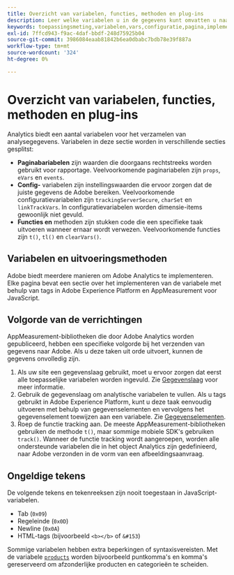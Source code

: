 ```yaml
---
title: Overzicht van variabelen, functies, methoden en plug-ins
description: Leer welke variabelen u in de gegevens kunt omvatten u naar Adobe verzendt om rapportering te verbeteren.
keywords: toepassingsmeting,variabelen,vars,configuratie,pagina,implementatie
exl-id: 7ffcd943-f9ac-4daf-bbdf-248d75925b04
source-git-commit: 3986084eaab81842b6ea0dbabc7bdb78e39f887a
workflow-type: tm+mt
source-wordcount: '324'
ht-degree: 0%

---
```


# Overzicht van variabelen, functies, methoden en plug-ins

Analytics biedt een aantal variabelen voor het verzamelen van analysegegevens. Variabelen in deze sectie worden in verschillende secties gesplitst:

* **Paginabariabelen** zijn waarden die doorgaans rechtstreeks worden gebruikt voor rapportage. Veelvoorkomende paginariabelen zijn `props`, `eVars` en `events`.
* **Config-** variabelen zijn instellingswaarden die ervoor zorgen dat de juiste gegevens de Adobe bereiken. Veelvoorkomende configuratievariabelen zijn `trackingServerSecure`, `charSet` en `linkTrackVars`. In configuratievariabelen worden dimensie-items gewoonlijk niet gevuld.
* **Functies en** methoden zijn stukken code die een specifieke taak uitvoeren wanneer ernaar wordt verwezen. Veelvoorkomende functies zijn `t()`, `tl()` en `clearVars()`.

## Variabelen en uitvoeringsmethoden

Adobe biedt meerdere manieren om Adobe Analytics te implementeren. Elke pagina bevat een sectie over het implementeren van de variabele met behulp van tags in Adobe Experience Platform en AppMeasurement voor JavaScript.

## Volgorde van de verrichtingen

AppMeasurement-bibliotheken die door Adobe Analytics worden gepubliceerd, hebben een specifieke volgorde bij het verzenden van gegevens naar Adobe. Als u deze taken uit orde uitvoert, kunnen de gegevens onvolledig zijn.

1. Als uw site een gegevenslaag gebruikt, moet u ervoor zorgen dat eerst alle toepasselijke variabelen worden ingevuld. Zie [Gegevenslaag](../prepare/data-layer.md) voor meer informatie.
2. Gebruik de gegevenslaag om analytische variabelen te vullen. Als u tags gebruikt in Adobe Experience Platform, kunt u deze taak eenvoudig uitvoeren met behulp van gegevenselementen en vervolgens het gegevenselement toewijzen aan een variabele. Zie [Gegevenselementen](https://experienceleague.adobe.com/docs/experience-platform/tags/ui/data-elements.html).
3. Roep de functie tracking aan. De meeste AppMeasurement-bibliotheken gebruiken de methode `t()`, maar sommige mobiele SDK&#39;s gebruiken `track()`. Wanneer de functie tracking wordt aangeroepen, worden alle ondersteunde variabelen die in het object Analytics zijn gedefinieerd, naar Adobe verzonden in de vorm van een afbeeldingsaanvraag.

## Ongeldige tekens

De volgende tekens en tekenreeksen zijn nooit toegestaan in JavaScript-variabelen.

* Tab (`0x09`)
* Regeleinde (`0x0D`)
* Newline (`0x0A`)
* HTML-tags (bijvoorbeeld `<b></b>` of `&#153`)

Sommige variabelen hebben extra beperkingen of syntaxisvereisten. Met de variabele [`products`](page-vars/products.md) worden bijvoorbeeld puntkomma&#39;s en komma&#39;s gereserveerd om afzonderlijke producten en categorieën te scheiden.
